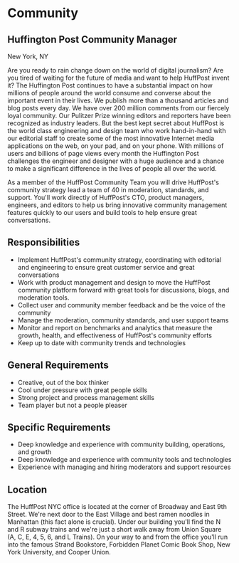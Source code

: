 Community
=========
Huffington Post Community Manager
---------------------------------
New York, NY

Are you ready to rain change down on the world of digital journalism? Are you tired of waiting for the future of media and want to help HuffPost invent it? The Huffington Post continues to have a substantial impact on how millions of people around the world consume and converse about the important event in their lives. We publish more than a thousand articles and blog posts every day. We have over 200 million comments from our fiercely loyal community. Our Pulitzer Prize winning editors and reporters have been recognized as industry leaders. But the best kept secret about HuffPost is the world class engineering and design team who work hand-in-hand with our editorial staff to create some of the most innovative Internet media applications on the web, on your pad, and on your phone. With millions of users and billions of page views every month the Huffington Post challenges the engineer and designer with a huge audience and a chance to make a significant difference in the lives of people all over the world.

As a member of the HuffPost Community Team you will drive HuffPost's community strategy lead a team of 40 in moderation, standards, and support. You'll work directly of HuffPost's CTO, product managers, engineers, and editors to help us bring innovative community management features quickly to our users and build tools to help ensure great conversations.

Responsibilities
----------------
* Implement HuffPost's community strategy, coordinating with editorial and engineering to ensure great customer service and great conversations
* Work with product management and design to move the HuffPost community platform forward with great tools for discussions, blogs, and moderation tools.
* Collect user and community member feedback and be the voice of the community
* Manage the moderation, community standards, and user support teams
* Monitor and report on benchmarks and analytics that measure the growth, health, and effectiveness of HuffPost's community efforts
* Keep up to date with community trends and technologies

General Requirements
--------------------
* Creative, out of the box thinker
* Cool under pressure with great people skills
* Strong project and process management skills
* Team player but not a people pleaser

Specific Requirements
---------------------
* Deep knowledge and experience with community building, operations, and growth
* Deep knowledge and experience with community tools and technologies 
* Experience with managing and hiring moderators and support resources

Location
--------
The HuffPost NYC office is located at the corner of Broadway and East 9th Street. We're next door to the East Village and best ramen noodles in Manhattan (this fact alone is crucial). Under our building you'll find the N and R subway trains and we're just a short walk away from Union Square (A, C, E, 4, 5, 6, and L Trains). On your way to and from the office you'll run into the famous Strand Bookstore, Forbidden Planet Comic Book Shop, New York University, and Cooper Union.

